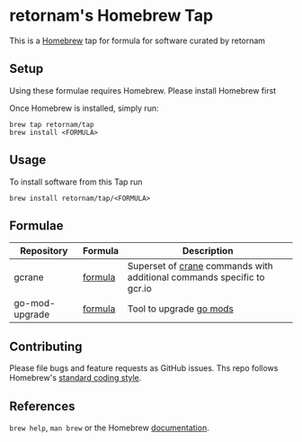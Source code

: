 retornam's Homebrew Tap
=========================

This is a [Homebrew][brew] tap for formula for software curated by retornam


Setup
-----

Using these formulae requires Homebrew. Please install Homebrew first

Once Homebrew is installed, simply run:

    brew tap retornam/tap
    brew install <FORMULA>



Usage
-----

To install software from this Tap run

    brew install retornam/tap/<FORMULA>


Formulae
--------


| Repository | Formula                        | Description                                                                            |
| ---------- | ------------------------------ | -------------------------------------------------------------------------------------- |
| gcrane      | [formula](Formula/gcrane.rb)     | Superset of [crane][crane] commands with additional commands specific to gcr.io       |
| go-mod-upgrade   | [formula](Formula/go-mod-upgrade.rb) | Tool to upgrade [go mods][gomodupgrade]|





Contributing
-------------

Please file bugs and feature requests as GitHub issues.
Ths repo follows Homebrew's [standard coding style][style].

References
----------

`brew help`, `man brew` or the Homebrew [documentation][].

[brew]: https://brew.sh
[crane]: https://github.com/google/go-containerregistry
[documentation]: https://docs.brew.sh
[gomodupgrade]: https://github.com/oligot/go-mod-upgrade/releases
[style]: https://docs.brew.sh/Formula-Cookbook




